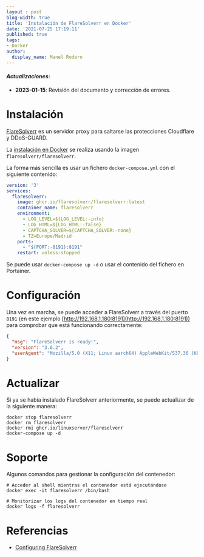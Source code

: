 ```yaml
---
layout : post
blog-width: true
title: 'Instalación de FlareSolverr en Docker'
date: '2021-07-25 17:19:11'
published: true
tags:
- Docker
author:
  display_name: Manel Rodero
---
```


#### _**Actualizaciones**:_

* **2023-01-15**: Revisión del documento y corrección de errores.

# Instalación

[FlareSolverr](https://github.com/FlareSolverr/FlareSolverr) es un servidor proxy para saltarse las protecciones Cloudflare y DDoS-GUARD.

La [instalación en Docker](https://hub.docker.com/r/flaresolverr/flaresolverr) se realiza usando la imagen `flaresolverr/flaresolverr`.

La forma más sencilla es usar un fichero `docker-compose.yml` con el siguiente contenido:

```yaml
version: '3'
services:
  flaresolverr:
    image: ghcr.io/flaresolverr/flaresolverr:latest
    container_name: flaresolverr
    environment:
      - LOG_LEVEL=${LOG_LEVEL:-info}
      - LOG_HTML=${LOG_HTML:-false}
      - CAPTCHA_SOLVER=${CAPTCHA_SOLVER:-none}
      - TZ=Europe/Madrid
    ports:
      - "${PORT:-8191}:8191"
    restart: unless-stopped
```

Se puede usar `docker-compose up -d` o usar el contenido del fichero en Portainer.

# Configuración

Una vez en marcha, se puede acceder a FlareSolverr a través del puerto `8191` (en este ejemplo [http://192.168.1.180:8191](http://192.168.1.180:8191)) para comprobar que está funcionando correctamente:

```json
{
  "msg": "FlareSolverr is ready!",
  "version": "3.0.2",
  "userAgent": "Mozilla/5.0 (X11; Linux aarch64) AppleWebKit/537.36 (KHTML, like Gecko) Chrome/108.0.0.0 Safari/537.36"
}
```

# Actualizar

Si ya se había instalado FlareSolverr anteriormente, se puede actualizar de la siguiente manera:

```
docker stop flaresolverr
docker rm flaresolverr
docker rmi ghcr.io/linuxserver/flaresolverr
docker-compose up -d
```

# Soporte

Algunos comandos para gestionar la configuración del contenedor:

```
# Acceder al shell mientras el contenedor está ejecutándose
docker exec -it flaresolverr /bin/bash

# Monitorizar los logs del contenedor en tiempo real
docker logs -f flaresolverr
```

# Referencias

* [Configuring FlareSolverr]( https://github.com/Jackett/Jackett#configuring-flaresolverr)
